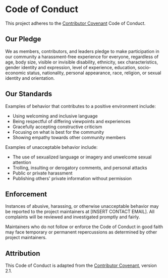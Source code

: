 # Code of Conduct

This project adheres to the [Contributor Covenant](https://www.contributor-covenant.org) Code of Conduct.

## Our Pledge
We as members, contributors, and leaders pledge to make participation in our
community a harassment-free experience for everyone, regardless of age, body
size, visible or invisible disability, ethnicity, sex characteristics, gender
identity and expression, level of experience, education, socio-economic status,
nationality, personal appearance, race, religion, or sexual identity and
orientation.

## Our Standards
Examples of behavior that contributes to a positive environment include:
- Using welcoming and inclusive language
- Being respectful of differing viewpoints and experiences
- Gracefully accepting constructive criticism
- Focusing on what is best for the community
- Showing empathy towards other community members

Examples of unacceptable behavior include:
- The use of sexualized language or imagery and unwelcome sexual attention
- Trolling, insulting or derogatory comments, and personal attacks
- Public or private harassment
- Publishing others' private information without permission

## Enforcement
Instances of abusive, harassing, or otherwise unacceptable behavior may be
reported to the project maintainers at [INSERT CONTACT EMAIL]. All complaints
will be reviewed and investigated promptly and fairly.

Maintainers who do not follow or enforce the Code of Conduct in good faith may
face temporary or permanent repercussions as determined by other project
maintainers.

## Attribution
This Code of Conduct is adapted from the [Contributor Covenant](https://www.contributor-covenant.org/version/2/1/code_of_conduct.html),
version 2.1.
